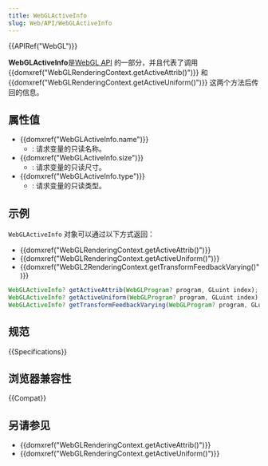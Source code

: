 ```yaml
---
title: WebGLActiveInfo
slug: Web/API/WebGLActiveInfo
---
```


{{APIRef("WebGL")}}

**WebGLActiveInfo**是[WebGL API](/zh-CN/docs/Web/API/WebGL_API) 的一部分，并且代表了调用 {{domxref("WebGLRenderingContext.getActiveAttrib()")}} 和{{domxref("WebGLRenderingContext.getActiveUniform()")}} 这两个方法后传回的信息。

## 属性值

- {{domxref("WebGLActiveInfo.name")}}
  - : 请求变量的只读名称。
- {{domxref("WebGLActiveInfo.size")}}
  - : 请求变量的只读尺寸。
- {{domxref("WebGLActiveInfo.type")}}
  - : 请求变量的只读类型。

## 示例

`WebGLActiveInfo` 对象可以通过以下方式返回：

- {{domxref("WebGLRenderingContext.getActiveAttrib()")}}
- {{domxref("WebGLRenderingContext.getActiveUniform()")}}
- {{domxref("WebGL2RenderingContext.getTransformFeedbackVarying()")}}

```js
WebGLActiveInfo? getActiveAttrib(WebGLProgram? program, GLuint index);
WebGLActiveInfo? getActiveUniform(WebGLProgram? program, GLuint index);
WebGLActiveInfo? getTransformFeedbackVarying(WebGLProgram? program, GLuint index)
```

## 规范

{{Specifications}}

## 浏览器兼容性

{{Compat}}

## 另请参见

- {{domxref("WebGLRenderingContext.getActiveAttrib()")}}
- {{domxref("WebGLRenderingContext.getActiveUniform()")}}
